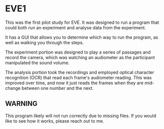 # EVE1

This was the first pilot study for EVE. It was designed to run a program that could both run an experiment and analyse data from the experiment.

It has a GUI that allows you to determine which way to run the program, as well as walking you through the steps.


The experiment portion was designed to play a series of passages and record the camera, which was watching an audiometer as the participant manipulated the sound volume.

The analysis portion took the recordings and employed optical character recognition (OCR) that read each frame's audiometer reading. This was improved over time, and now it just reads the frames when they are mid-change between one number and the next.

## WARNING
This program likely will not run correctly due to missing files. If you would like to see how it works, please reach out to me.
